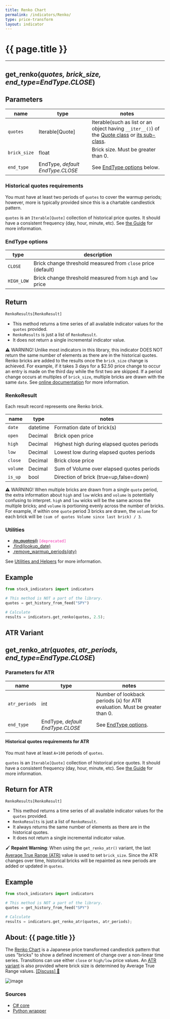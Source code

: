 ```yaml
---
title: Renko Chart
permalink: /indicators/Renko/
type: price-transform
layout: indicator
---
```


# {{ page.title }}
<hr>

## **get_renko**(*quotes, brick_size, end_type=EndType.CLOSE*)

## Parameters

| name | type | notes
| -- |-- |--
| `quotes` | Iterable[Quote] | Iterable(such as list or an object having `__iter__()`) of the [Quote class]({{site.baseurl}}/guide/#historical-quotes) or [its sub-class]({{site.baseurl}}/guide/#using-custom-quote-classes).
| `brick_size` | float | Brick size.  Must be greater than 0.
| `end_type` | EndType, *default EndType.CLOSE* | See [EndType options](#endtype-options) below.

### Historical quotes requirements

You must have at least two periods of `quotes` to cover the warmup periods; however, more is typically provided since this is a chartable candlestick pattern.

`quotes` is an `Iterable[Quote]` collection of historical price quotes.  It should have a consistent frequency (day, hour, minute, etc).  See [the Guide]({{site.baseurl}}/guide/#historical-quotes) for more information.

### EndType options

| type | description
|-- |--
| `CLOSE` | Brick change threshold measured from `close` price (default)
| `HIGH_LOW` | Brick change threshold measured from `high` and `low` price

## Return

```python
RenkoResults[RenkoResult]
```

- This method returns a time series of all available indicator values for the `quotes` provided.
- `RenkoResults` is just a list of `RenkoResult`.
- It does not return a single incremental indicator value.

<!-- - `RenkoResult` is based on `IQuote`, so it can be used as a direct replacement for `quotes`.  In other words, you can use it as base quotes for other indicators. Example:

  ```csharp
  var renkoQuotes = quotes.GetRenko(..);
  var renkoRsi = renkoQuotes.GetRsi(..);
  ``` -->

:warning: WARNING!  Unlike most indicators in this library, this indicator DOES NOT return the same number of elements as there are in the historical quotes.  Renko bricks are added to the results once the `brick_size` change is achieved.  For example, if it takes 3 days for a $2.50 price change to occur an entry is made on the third day while the first two are skipped.  If a period change occurs at multiples of `brick_size`, multiple bricks are drawn with the same `date`.  See [online documentation](https://www.investopedia.com/terms/r/renkochart.asp) for more information.

### RenkoResult

Each result record represents one Renko brick.

| name | type | notes
| -- |-- |--
| `date` | datetime | Formation date of brick(s)
| `open` | Decimal | Brick open price
| `high` | Decimal | Highest high during elapsed quotes periods
| `low` | Decimal | Lowest low during elapsed quotes periods
| `close` | Decimal | Brick close price
| `volume` | Decimal | Sum of Volume over elapsed quotes periods
| `is_up` | bool | Direction of brick (true=up,false=down)

:warning: WARNING! When multiple bricks are drawn from a single `quote` period, the extra information about `high` and `low` wicks and `volume` is potentially confusing to interpret.  `high` and `low` wicks will be the same across the multiple bricks; and `volume` is portioning evenly across the number of bricks.  For example, if within one `quote` period 3 bricks are drawn, the `volume` for each brick will be `(sum of quotes Volume since last brick) / 3`.

### Utilities

- ~~[.to_quotes()]({{site.baseurl}}/utilities#convert-to-quotes)~~ <code style='color: #f32faf; important'>[deprecated]</code>
- [.find(lookup_date)]({{site.baseurl}}/utilities#find-indicator-result-by-date)
- [.remove_warmup_periods(qty)]({{site.baseurl}}/utilities#remove-warmup-periods)

See [Utilities and Helpers]({{site.baseurl}}/utilities#utilities-for-indicator-results) for more information.

## Example

```python
from stock_indicators import indicators

# This method is NOT a part of the library.
quotes = get_history_from_feed("SPY")

# Calculate
results = indicators.get_renko(quotes, 2.5);
```

## ATR Variant

## **get_renko_atr**(*quotes, atr_periods, end_type=EndType.CLOSE*)

### Parameters for ATR

| name | type | notes
| -- |-- |--
| `atr_periods` | int | Number of lookback periods (`A`) for ATR evaluation.  Must be greater than 0.
| `end_type` | EndType, *default EndType.CLOSE* | See [EndType options](#endtype-options).

#### Historical quotes requirements for ATR

You must have at least `A+100` periods of `quotes`.

`quotes` is an `Iterable[Quote]` collection of historical price quotes.  It should have a consistent frequency (day, hour, minute, etc).  See [the Guide]({{site.baseurl}}/guide/#historical-quotes) for more information.

## Return for ATR

```python
RenkoResults[RenkoResult]
```

- This method returns a time series of all available indicator values for the `quotes` provided.
- `RenkoResults` is just a list of `RenkoResult`.
- It always returns the same number of elements as there are in the historical quotes.
- It does not return a single incremental indicator value.

:paintbrush: **Repaint Warning**: When using the `get_renko_atr()` variant, the last [Average True Range (ATR)](../Atr/#content) value is used to set `brick_size`.  Since the ATR changes over time, historical bricks will be repainted as new periods are added or updated in `quotes`.

## Example

```python
from stock_indicators import indicators

# This method is NOT a part of the library.
quotes = get_history_from_feed("SPY")

# Calculate
results = indicators.get_renko_atr(quotes, atr_periods);
```

## About: {{ page.title }}

The [Renko Chart](https://en.m.wikipedia.org/wiki/Renko_chart) is a Japanese price transformed candlestick pattern that uses "bricks" to show a defined increment of change over a non-linear time series.  Transitions can use either `close` or `high/low` price values.  An [ATR variant](#atr-variant) is also provided where brick size is determined by Average True Range values.
[[Discuss] :speech_balloon:]({{site.github.base_repository_url}}/discussions/478 "Community discussion about this indicator")

![image]({{site.charturl}}/Renko.png)

### Sources

- [C# core]({{site.base_sourceurl}}/m-r/Renko/Renko.cs)
- [Python wrapper]({{site.sourceurl}}/renko.py)
